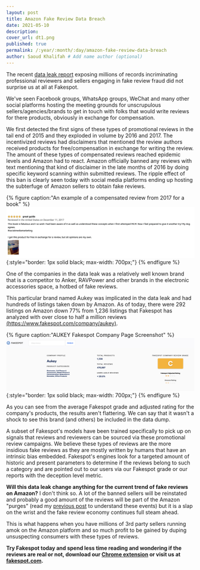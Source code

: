 ```yaml
---
layout: post
title: Amazon Fake Review Data Breach
date: 2021-05-10
description: 
cover_url: dt1.png
published: true
permalink: /:year/:month/:day/amazon-fake-review-data-breach
author: Saoud Khalifah # Add name author (optional)
---
```


The recent [data leak report](https://www.safetydetectives.com/blog/amazon-reviews-leak-report/) exposing millions of records incriminating professional reviewers and sellers engaging in fake review fraud did not surprise us at all at Fakespot. 

We've seen Facebook groups, WhatsApp groups, WeChat and many other social platforms hosting the meeting grounds for unscrupulous sellers/agencies/brands to get in touch with folks that would write reviews for there products, obviously in exchange for compensation. 

We first detected the first signs of these types of promotional reviews in the tail end of 2015 and they exploded in volume by 2016 and 2017. The incentivized reviews had disclaimers that mentioned the review authors received products for free/compensation in exchange for writing the review. The amount of these types of compensated reviews reached epidemic levels and Amazon had to react. Amazon officially banned any reviews with text mentioning that kind of disclaimer in the late months of 2016 by doing specific keyword scanning within submitted reviews. The ripple effect of this ban is clearly seen today with social media platforms ending up hosting the subterfuge of Amazon sellers to obtain fake reviews.


{% figure caption:"An example of a compensated review from 2017 for a book" %}
![An example of a compensated review from 2017 for a book](/assets/img/compensated_review.png){:style="border: 1px solid black; max-width: 700px;"}
{% endfigure %}


One of the companies in the data leak was a relatively well known brand that is a competitor to Anker, RAVPower and other brands in the electronic accessories space, a hotbed of fake reviews. 

This particular brand named Aukey was implicated in the data leak and had hundreds of listings taken down by Amazon. As of today, there were 292 listings on Amazon down 77% from 1,236 listings that Fakespot has analyzed with over close to half a million reviews [(https://www.fakespot.com/company/aukey)](https://www.fakespot.com/company/aukey).

{% figure caption:"AUKEY Fakespot Company Page Screenshot" %}
![AUKEY Fakespot Company Page Screenshot](/assets/img/auk.png){:style="border: 1px solid black; max-width: 700px;"}
{% endfigure %}

As you can see from the average Fakespot grade and adjusted rating for the company's products, the results aren't flattering. We can say that it wasn't a shock to see this brand (and others) be included in the data dump.

A subset  of Fakespot's models have been trained specifically to pick up on signals that reviews and reviewers can be sourced via these promotional review campaigns. We believe these types of reviews are the more insidious fake reviews as they are mostly written by humans that have an intrinsic bias embedded. Fakespot's engines look for a targeted amount of historic and present parameters to determine if the reviews belong to such a category and are pointed out to our users via our Fakespot grade or our reports with the deception level metric.

**Will this data leak change anything for the current trend of fake reviews on Amazon?** I don't think so. A lot of the banned sellers will be reinstated and probably a good amount of the reviews will be part of the Amazon "purges" (read my [previous post](https://saoudkhalifah.com/2020/10/19/lets-talk-about-fake-reviews-part-1) to understand these events) but it is a slap on the wrist and the fake review economy continues full steam ahead. 

This is what happens when you have millions of 3rd party sellers running amok on the Amazon platform and so much profit to be gained by duping unsuspecting consumers with these types of reviews.

**Try Fakespot today and spend less time reading and wondering if the reviews are real or not, download our [Chrome extension](https://chrome.google.com/webstore/detail/fakespot-analyze-fake-ama/nakplnnackehceedgkgkokbgbmfghain) or visit us at [fakespot.com](https://www.fakespot.com).**
